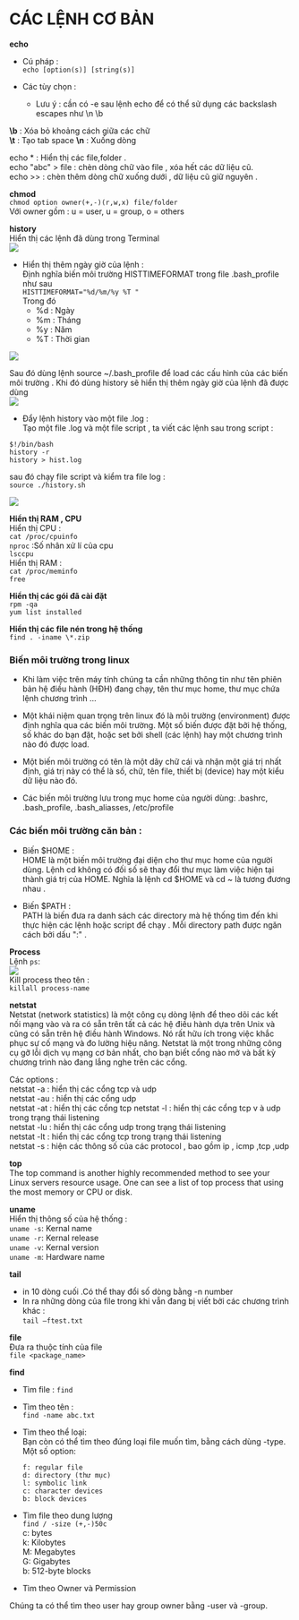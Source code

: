 # CÁC LỆNH CƠ BẢN  
**echo**  
- Cú pháp :   
`echo [option(s)] [string(s)]`  

- Các tùy chọn :  
   - Lưu ý : cần có -e sau lệnh echo để có thể sử dụng các backslash escapes như \n \b  

**\b** : Xóa bỏ khoảng cách giữa các chữ  
**\t** : Tạo tab space 
**\n** : Xuống dòng  

echo * : Hiển thị các file,folder .   
echo "abc" > file : chèn dòng chữ vào file , xóa hết các dữ liệu cũ.    
echo >> : chèn thêm dòng chữ xuống dưới , dữ liệu cũ giữ nguyên .  

**chmod**  
`chmod option owner(+,-)(r,w,x) file/folder`  
Với owner gồm : u = user, u = group, o = others  

**history**  
Hiển thị các lệnh đã dùng trong Terminal  
<img src="https://i.imgur.com/tZrfTam.png">  

- Hiển thị thêm ngày giờ của lệnh :  
Định nghĩa biến môi trường HISTTIMEFORMAT trong file .bash_profile như sau    
`HISTTIMEFORMAT="%d/%m/%y %T " `  
Trong đó  
  - %d : Ngày  
  - %m : Tháng  
  - %y : Năm  
  - %T : Thời gian  

<img src="https://i.imgur.com/2dR3QEo.png">  

Sau đó dùng lệnh source ~/.bash_profile để load các cấu hình của các biến môi trường .  Khi đó dùng history sẽ hiển thị thêm ngày giờ của lệnh đã được dùng  
<img src="https://i.imgur.com/2kvTIFT.png">  

- Đẩy lệnh history vào một file .log :   
 Tạo một file .log và một file script , ta viết các lệnh sau trong script :  
 ``` 
$!/bin/bash  
history -r  
history > hist.log
```  
sau đó chạy file script và kiểm tra file log :  
`source ./history.sh`  

<img src="https://i.imgur.com/Pby0Wox.png">
     
**Hiển thị RAM , CPU**  
Hiển thị CPU :  
`cat /proc/cpuinfo`    
`nproc`  :Số nhân xử lí của cpu  
`lsccpu`  
Hiển thị RAM :  
`cat /proc/meminfo`   
`free`  

**Hiển thị các gói đã cài đặt**  
`rpm -qa`   
 `yum list installed`  

 **Hiển thị các file nén trong hệ thống**  
` find . -iname \*.zip `  

 ### **Biến môi trường trong linux**  
- Khi làm việc trên máy tính chúng ta cần những thông tin như tên phiên bản hệ điều hành (HĐH) đang chạy, tên thư mục home, thư mục chứa lệnh chương trình …

- Một khái niệm quan trọng trên linux đó là môi trường (environment) được định nghĩa qua các biến môi trường. Một số biến được đặt bởi hệ thống, số khác do bạn đặt, hoặc set bởi shell (các lệnh) hay một chương trình nào đó được load.

- Một biến môi trường có tên là một dãy chữ cái và nhận một  giá trị nhất định, giá trị này có thể là số, chữ, tên file, thiết bị (device) hay một kiểu dữ liệu nào đó.  

- Các biến môi trường lưu trong mục home của người dùng: .bashrc, .bash_profile, .bash_aliasses, /etc/profile


### Các biến môi trường căn bản :  
 - Biến $HOME :  
 HOME là một biến môi trường đại diện cho thư mục home của người dùng. Lệnh cd không có đối số sẽ thay đổi thư mục làm việc hiện tại thành giá trị của HOME. Nghĩa là lệnh cd $HOME và cd ~ là tương đương nhau .  
 
 - Biến $PATH :  
PATH là biến đưa ra danh sách các directory mà hệ thống tìm đến khi thực hiện các lệnh hoặc script để chạy . Mỗi directory path được ngăn cách bởi dấu ":" .  

**Process**  
Lệnh `ps`:  
<img src="https://i.imgur.com/lDqP4Ey.png">    
Kill process theo tên :   
`killall process-name`

**netstat**  
Netstat (network statistics) là một công cụ dòng lệnh để theo dõi các kết nối mạng vào và ra có sẵn trên tất cả các hệ điều hành dựa trên Unix và cũng có sẵn trên hệ điều hành Windows. Nó rất hữu ích trong việc khắc phục sự cố mạng và đo lường hiệu năng. Netstat là một trong những công cụ gỡ lỗi dịch vụ mạng cơ bản nhất, cho bạn biết cổng nào mở và bất kỳ chương trình nào đang lắng nghe trên các cổng.  
  
Các options :  
netstat -a  : hiển thị các cổng tcp và udp    
netstat -au : hiển thị các cổng udp  
netstat -at : hiển thị các cổng tcp
netstat -l : hiển thị các cổng tcp v  à udp trong trạng thái listening  
netstat -lu : hiển thị các cổng  udp trong trạng thái listening  
netstat -lt : hiển thị các cổng tcp  trong trạng thái listening  
netstat -s : hiện các thông số của các protocol , bao gồm ip , icmp ,tcp ,udp  

**top**  
The top command is another highly recommended method to see your Linux servers resource usage. One can see a list of top process that using the most memory or CPU or disk.

**uname**  
Hiển thị thông số của hệ thống :  
`uname -s`: Kernal name    
`uname -r`: Kernal release  
`uname -v`: Kernal version  
`uname -m`: Hardware name  

**tail**  
- in 10 dòng cuối .Có thể thay đổi số dòng bằng -n number
- In ra những dòng của file trong khi vẫn đang bị viết bởi các chương trình khác  :  
`tail –ftest.txt`  

**file**  
Đưa ra thuộc tính của file  
`file <package_name>`  


**find**  
- Tìm file :   ``find``  
- Tìm theo tên :  
`find -name abc.txt`
  
- Tìm theo thể loại:  
    Bạn còn có thể tìm theo đúng loại file muốn tìm, bằng cách dùng -type. Một số option:  
      
      f: regular file  
      d: directory (thư mục)  
      l: symbolic link  
      c: character devices  
      b: block devices    
- Tìm file theo dung lượng  
`find / -size (+,-)50c`  
    c: bytes  
    k: Kilobytes  
    M: Megabytes  
    G: Gigabytes  
    b: 512-byte blocks  

- Tìm theo Owner và Permission

Chúng ta có thể tìm theo user hay group owner bằng -user và -group.

